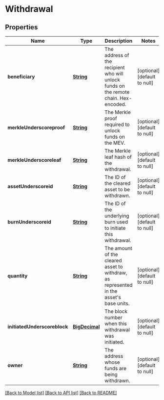 # Withdrawal

## Properties

| Name                         | Type                        | Description                                                                                | Notes                       |
| ---------------------------- | --------------------------- | ------------------------------------------------------------------------------------------ | --------------------------- |
| **beneficiary**              | [**String**](string.md)     | The address of the recipient who will unlock funds on the remote chain. Hex-encoded.       | [optional][default to null] |
| **merkleUnderscoreproof**    | [**String**](string.md)     | The Merkle proof required to unlock funds on the MEV.                                      | [optional][default to null] |
| **merkleUnderscoreleaf**     | [**String**](string.md)     | The Merkle leaf hash of the withdrawal.                                                    | [optional][default to null] |
| **assetUnderscoreid**        | [**String**](string.md)     | The ID of the cleared asset to be withdrawn.                                               | [optional][default to null] |
| **burnUnderscoreid**         | [**String**](string.md)     | The ID of the underlying burn used to initiate this withdrawal.                            | [optional][default to null] |
| **quantity**                 | [**String**](string.md)     | The amount of the cleared asset to withdraw, as represented in the asset&#39;s base units. | [optional][default to null] |
| **initiatedUnderscoreblock** | [**BigDecimal**](number.md) | The block number when this withdrawal was initiated.                                       | [optional][default to null] |
| **owner**                    | [**String**](string.md)     | The address whose funds are being withdrawn.                                               | [optional][default to null] |

[[Back to Model list]](../README.md#documentation-for-models) [[Back to API list]](../README.md#documentation-for-api-endpoints) [[Back to README]](../README.md)
